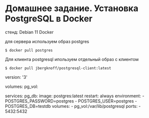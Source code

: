 # Домашнее задание. Установка PostgreSQL в Docker

стенд:
Debian 11
Docker 

для сервера используем образ postgres
```
$ docker pull postgres
```

Для клиента postgresql ипользуем отдельный образ с клиентом
```
$ docker pull jbergknoff/postgresql-client:latest
```

version: '3'

volumes:
  pg_vol:

services:
  pg_db:
    image: postgres:latest
    restart: always
    environment:
      - POSTGRES_PASSWORD=postgres
      - POSTGRES_USER=postgres
      - POSTGRES_DB=testdb
    volumes:
      - pg_vol:/var/lib/postgresql
    ports:
      - 5432:5432